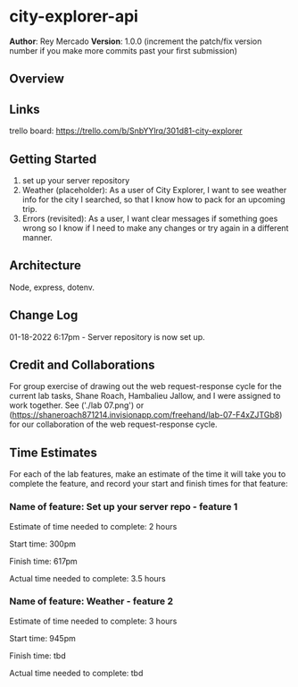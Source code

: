 # city-explorer-api

**Author**: Rey Mercado
**Version**: 1.0.0 (increment the patch/fix version number if you make more commits past your first submission)

## Overview
<!-- Provide a high level overview of what this application is and why you are building it, beyond the fact that it's an assignment for this class. (i.e. What's your problem domain?)
This application is my own custom API server, which will provide data for the City Explorer front-end application.  This means users will get to seenot only the map, but also interesting information about the area, provided by a variety of third-party APIs that my server will manage.

 -->

## Links
trello board: https://trello.com/b/SnbYYlrq/301d81-city-explorer


## Getting Started
<!-- What are the steps that a user must take in order to build this app on their own machine and get it running? -->
1. set up your server repository
2. Weather (placeholder): As a user of City Explorer, I want to see weather info for the city I searched, so that I know how to pack for an upcoming trip.
3. Errors (revisited): As a user, I want clear messages if something goes wrong so I know if I need to make any changes or try again in a different manner.

## Architecture
<!-- Provide a detailed description of the application design. What technologies (languages, libraries, etc) you're using, and any other relevant design information. -->
Node, express, dotenv.

## Change Log
<!-- Use this area to document the iterative changes made to your application as each feature is successfully implemented. Use time stamps. Here's an example:

01-01-2001 4:59pm - Application now has a fully-functional express server, with a GET route for the location resource. -->
01-18-2022 6:17pm - Server repository is now set up.

## Credit and Collaborations
<!-- Give credit (and a link) to other people or resources that helped you build this application. -->
For group exercise of drawing out the web request-response cycle for the current lab tasks, Shane Roach, Hambalieu Jallow, and I were assigned to work together.
See ('./lab 07.png') or (<https://shaneroach871214.invisionapp.com/freehand/lab-07-F4xZJTGb8>) for our collaboration of the web request-response cycle.

## Time Estimates
For each of the lab features, make an estimate of the time it will take you to complete the feature, and record your start and finish times for that feature:

### Name of feature: Set up your server repo - feature 1

Estimate of time needed to complete: 2 hours

Start time: 300pm

Finish time: 617pm

Actual time needed to complete: 3.5 hours

### Name of feature: Weather - feature 2

Estimate of time needed to complete: 3 hours

Start time: 945pm

Finish time: tbd

Actual time needed to complete: tbd
